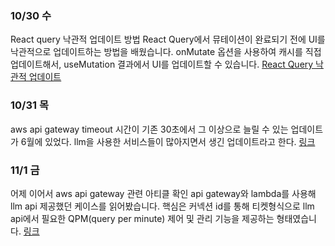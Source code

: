 ### 10/30 수

React query 낙관적 업데이트 방법
React Query에서 뮤테이션이 완료되기 전에 UI를 낙관적으로 업데이트하는 방법을 배웠습니다. onMutate 옵션을 사용하여 캐시를 직접 업데이트해서, useMutation 결과에서 UI를 업데이트할 수 있습니다.
[React Query 낙관적 업데이트](https://tanstack.com/query/latest/docs/framework/react/guides/optimistic-updates#via-the-ui)

### 10/31 목

aws api gateway timeout 시간이 기존 30초에서 그 이상으로 늘릴 수 있는 업데이트가 6월에 있었다.
llm을 사용한 서비스들이 많아지면서 생긴 업데이트라고 한다.
[링크](https://aws.amazon.com/ko/about-aws/whats-new/2024/06/amazon-api-gateway-integration-timeout-limit-29-seconds/)

### 11/1 금

어제 이어서 aws api gateway 관련 아티클 확인
api gateway와 lambda를 사용해 llm api 제공했던 케이스를 읽어봤습니다.
핵심은 커넥션 id를 통해 티켓형식으로 llm api에서 필요한 QPM(query per minute) 제어 및 관리 기능을 제공하는 형태였습니다.
[링크](https://aws.amazon.com/ko/blogs/tech/how-selectstar-builds-ai-redteaming-websocket-api-with-amazon-apigateway/)
